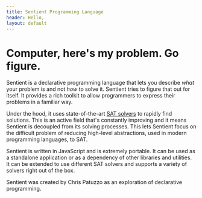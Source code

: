 ```yaml
---
title: Sentient Programming Language
header: Hello,
layout: default
---
```

# Computer, here's my problem. Go figure.

Sentient is a declarative programming language that lets you describe *what*
your problem is and not *how* to solve it. Sentient tries to figure that out for
itself. It provides a rich toolkit to allow programmers to express their
problems in a familiar way.

Under the hood, it uses state-of-the-art
[SAT solvers](http://baldur.iti.kit.edu/sat-competition-2016/) to rapidly find
solutions. This is an active field that's constantly improving and it means
Sentient is decoupled from its solving processes. This lets Sentient focus on
the difficult problem of reducing high-level abstractions, used in modern
programming languages, to SAT.

Sentient is written in JavaScript and is extremely portable. It can be used as a
standalone application or as a dependency of other libraries and utilities.
It can be extended to use different SAT solvers and supports a variety of
solvers right out of the box.

Sentient was created by Chris Patuzzo as an exploration of declarative
programming.
